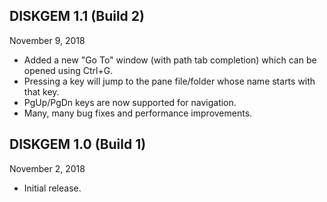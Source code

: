## DISKGEM 1.1 (Build 2)
November 9, 2018

- Added a new "Go To" window (with path tab completion) which can be opened using Ctrl+G.
- Pressing a key will jump to the pane file/folder whose name starts with that key.
- PgUp/PgDn keys are now supported for navigation.
- Many, many bug fixes and performance improvements.

## DISKGEM 1.0 (Build 1)
November 2, 2018

- Initial release.